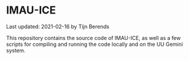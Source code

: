 # IMAU-ICE

Last updated: 2021-02-16 by Tijn Berends

This repository contains the source code of IMAU-ICE, as well as a few scripts for compiling and running the code locally and on the UU Gemini system.
